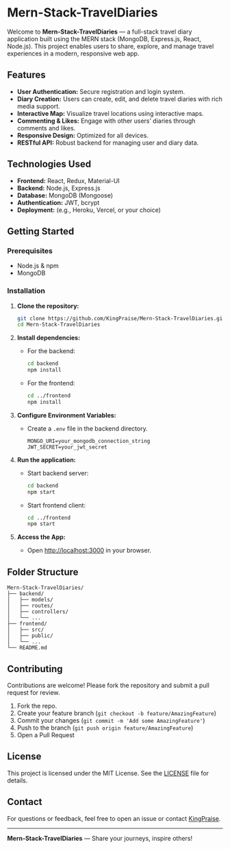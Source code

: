 # Mern-Stack-TravelDiaries

Welcome to **Mern-Stack-TravelDiaries** — a full-stack travel diary application built using the MERN stack (MongoDB, Express.js, React, Node.js). This project enables users to share, explore, and manage travel experiences in a modern, responsive web app.

## Features

- **User Authentication:** Secure registration and login system.
- **Diary Creation:** Users can create, edit, and delete travel diaries with rich media support.
- **Interactive Map:** Visualize travel locations using interactive maps.
- **Commenting & Likes:** Engage with other users’ diaries through comments and likes.
- **Responsive Design:** Optimized for all devices.
- **RESTful API:** Robust backend for managing user and diary data.

## Technologies Used

- **Frontend:** React, Redux, Material-UI
- **Backend:** Node.js, Express.js
- **Database:** MongoDB (Mongoose)
- **Authentication:** JWT, bcrypt
- **Deployment:** (e.g., Heroku, Vercel, or your choice)

## Getting Started

### Prerequisites

- Node.js & npm
- MongoDB

### Installation

1. **Clone the repository:**
   ```bash
   git clone https://github.com/KingPraise/Mern-Stack-TravelDiaries.git
   cd Mern-Stack-TravelDiaries
   ```

2. **Install dependencies:**
   - For the backend:
     ```bash
     cd backend
     npm install
     ```
   - For the frontend:
     ```bash
     cd ../frontend
     npm install
     ```

3. **Configure Environment Variables:**
   - Create a `.env` file in the backend directory.
     ```
     MONGO_URI=your_mongodb_connection_string
     JWT_SECRET=your_jwt_secret
     ```

4. **Run the application:**
   - Start backend server:
     ```bash
     cd backend
     npm start
     ```
   - Start frontend client:
     ```bash
     cd ../frontend
     npm start
     ```

5. **Access the App:**
   - Open [http://localhost:3000](http://localhost:3000) in your browser.

## Folder Structure

```
Mern-Stack-TravelDiaries/
├── backend/
│   ├── models/
│   ├── routes/
│   ├── controllers/
│   └── ...
├── frontend/
│   ├── src/
│   ├── public/
│   └── ...
└── README.md
```

## Contributing

Contributions are welcome! Please fork the repository and submit a pull request for review.

1. Fork the repo.
2. Create your feature branch (`git checkout -b feature/AmazingFeature`)
3. Commit your changes (`git commit -m 'Add some AmazingFeature'`)
4. Push to the branch (`git push origin feature/AmazingFeature`)
5. Open a Pull Request

## License

This project is licensed under the MIT License. See the [LICENSE](LICENSE) file for details.

## Contact

For questions or feedback, feel free to open an issue or contact [KingPraise](https://github.com/KingPraise).

---

**Mern-Stack-TravelDiaries** — Share your journeys, inspire others!